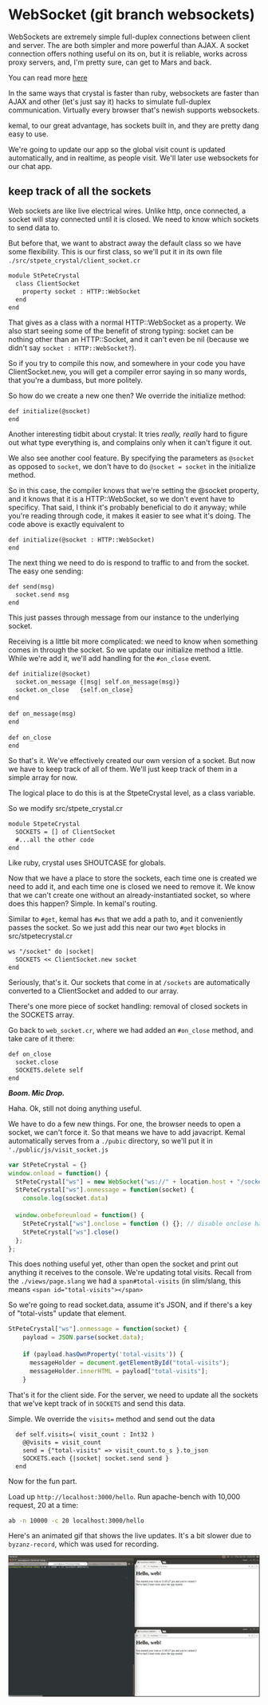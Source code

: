# WebSocket (git branch websockets)


WebSockets are extremely simple full-duplex connections between client and server.  The are
both simpler and more powerful than AJAX.  A socket connection offers nothing useful on its
on, but it is reliable, works across proxy servers, and, I'm pretty sure, can get to Mars and
back.

You can read more [here](http://websocket.org/quantum.html)

In the same ways that crystal is faster than ruby, websockets are faster than AJAX
and other (let's just say it) hacks to simulate full-duplex communication.  Virtually
every browser that's newish supports websockets.

kemal, to our great advantage, has sockets built in, and they are pretty dang easy to use.

We're going to update our app so the global visit count is updated automatically, and
in realtime, as people visit.  We'll later use websockets for our chat app.

## keep track of all the sockets

Web sockets are like live electrical wires.  Unlike http, once connected, a socket will stay
connected until it is closed.  We need to know which sockets to send data to.  

But before that, we want to abstract away the default class so we have some flexibility.  This
is our first class, so we'll put it in its own file `./src/stpete_crystal/client_socket.cr` 

```crystal
module StPeteCrystal
  class ClientSocket
    property socket : HTTP::WebSocket
  end
end
```

That gives as a class with a normal HTTP::WebSocket as a property.  We also start seeing
some of the benefit of strong typing:  socket can be nothing other than an HTTP::Socket, and
it can't even be nil (because we didn't say `socket : HTTP::WebSocket?`).

So if you try to compile this now, and somewhere in your code you have ClientSocket.new, you
will get a compiler error saying in so many words, that you're a dumbass, but more politely.

So how do we create a new one then?  We override the initialize method:

```crystal
def initialize(@socket)
end
```

Another interesting tidbit about crystal: It tries _really, really_ hard to figure out what
type everything is, and complains only when it can't figure it out.

We also see another cool feature.  By specifying the parameters as `@socket` as opposed to `socket`, 
we don't have to do `@socket = socket` in the initialize method.

So in this case, the compiler knows that we're setting the @socket property, and it knows that
it is a HTTP::WebSocket, so we don't event have to specificy.  That said, I think it's probably
beneficial to do it anyway; while you're reading through code, it makes it easier to see what 
it's doing.  The code above is exactly equivalent to

```crystal
def initialize(@socket : HTTP::WebSocket)
end
```

The next thing we need to do is respond to traffic to and from the socket.  The easy one sending:

```crystal
def send(msg)
  socket.send msg
end
```

This just passes through message from our instance to the underlying socket.  

Receiving is a little bit more complicated:  we need to know when something comes in 
through the socket.  So we update our initialize method a little.  While we're add it,
we'll add handling for the `#on_close` event.


```crystal
def initialize(@socket)
  socket.on_message {|msg| self.on_message(msg)}
  socket.on_close   {self.on_close}
end

def on_message(msg)
end

def on_close
end
```

So that's it.  We've effectively created our own version of a socket.  But now we
have to keep track of all of them.  We'll just keep track of them in a simple array for
now.

The logical place to do this is at the StpeteCrystal level, as a class variable.

So we modify src/stpete_crystal.cr
```crystal
module StpeteCrystal
  SOCKETS = [] of ClientSocket
  #...all the other code
end
```

Like ruby, crystal uses SHOUTCASE for globals.

Now that we have a place to store the sockets, each time one is created we need to add it,
and each time one is closed we need to remove it.  We know that we can't create one without
an already-instantiated socket, so where does this happen?  Simple.  In kemal's routing.

Similar to `#get`, kemal has `#ws` that we add a path to, and it conveniently passes the
socket.  So we just add this near our two `#get` blocks in src/stpetecrystal.cr

```crystal
ws "/socket" do |socket|
  SOCKETS << ClientSocket.new socket
end
```

Seriously, that's it.  Our sockets that come in at `/sockets` are automatically converted
to a ClientSocket and added to our array.

There's one more piece of socket handling:  removal of closed sockets in the SOCKETS array.

Go back to `web_socket.cr`, where we had added an `#on_close` method, and take care of it there:

```crystal
def on_close
  socket.close
  SOCKETS.delete self
end
```

___Boom.  Mic Drop.___

Haha.  Ok, still not doing anything useful.

We have to do a few new things.  For one, the browser needs to open a socket, we can't force it.
So that means we have to add javacript.  Kemal automatically serves from a `./pubic` directory,
so we'll put it in `'./public/js/visit_socket.js`

```javascript
var StPeteCrystal = {}
window.onload = function() {
  StPeteCrystal["ws"] = new WebSocket("ws://" + location.host + "/socket");
  StPeteCrystal["ws"].onmessage = function(socket) { 
    console.log(socket.data)

  window.onbeforeunload = function() {
    StPeteCrystal["ws"].onclose = function () {}; // disable onclose handler first
    StPeteCrystal["ws"].close()
  };
};
```

This does nothing useful yet, other than open the socket and print out anything it receives
to the console.  We're updating total visits.  Recall from the `./views/page.slang` we had
a `span#total-visits` (in slim/slang, this means `<span id="total-visits"></span>`

So we're going to read socket.data, assume it's JSON, and if there's a key of "total-vists"
update that element.

```javascript
StPeteCrystal["ws"].onmessage = function(socket) { 
    payload = JSON.parse(socket.data);

    if (payload.hasOwnProperty('total-visits')) {
      messageHolder = document.getElementById("total-visits");
      messageHolder.innerHTML = payload["total-visits"];
    }
```

That's it for the client side.  For the server, we need to update all the sockets that
we've kept track of in `SOCKETS` and send this data.

Simple.  We override the `visits=` method and send out the data

```crystal
  def self.visits=( visit_count : Int32 )
    @@visits = visit_count
    send = {"total-visits" => visit_count.to_s }.to_json
    SOCKETS.each {|socket| socket.send send }
  end
```

Now for the fun part.

Load up `http://localhost:3000/hello`.  Run apache-bench with 10,000 request, 20 at a time:

```bash
ab -n 10000 -c 20 localhost:3000/hello
```

Here's an animated gif that shows the live updates.  It's a bit slower due to `byzanz-record`, which
was used for recording.

![example](updating.gif)

